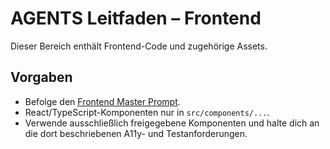 # AGENTS Leitfaden – Frontend

Dieser Bereich enthält Frontend-Code und zugehörige Assets.

## Vorgaben
- Befolge den [Frontend Master Prompt](../docs/frontend-master-prompt.md).
- React/TypeScript-Komponenten nur in `src/components/...`.
- Verwende ausschließlich freigegebene Komponenten und halte dich an die dort beschriebenen A11y- und Testanforderungen.
